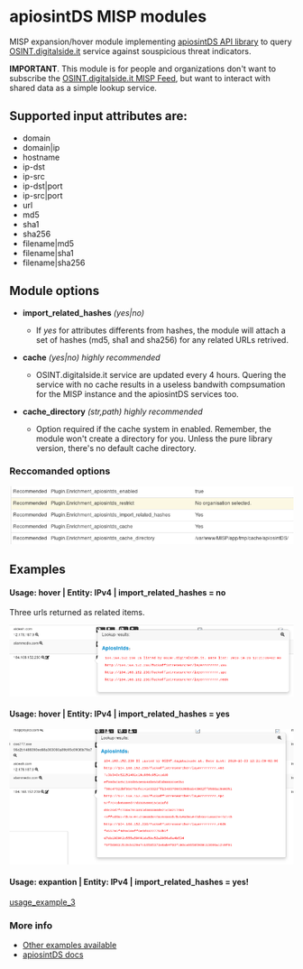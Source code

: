 # apiosintDS MISP modules

MISP expansion/hover module implementing [apiosintDS API library](https://github.com/davidonzo/apiosintDS) to query [OSINT.digitalside.it](https://osint.digitalside.it) service against souspicious threat indicators.

**IMPORTANT**. This module is for people and organizations don't want to subscribe the [OSINT.digitalside.it MISP Feed](https://osint.digitalside.it/Threat-Intel/digitalside-misp-feed/), but want to interact with shared data as a simple lookup service.

## Supported input attributes are:
* domain
* domain|ip
* hostname
* ip-dst
* ip-src
* ip-dst|port
* ip-src|port
* url
* md5
* sha1
* sha256
* filename|md5
* filename|sha1
* filename|sha256

## Module options
* **import_related_hashes** *(yes|no)*
	* If *yes* for attributes differents from hashes, the module will attach a set of hashes (md5, sha1 and sha256) for any related URLs retrived.

* **cache** *(yes|no)* *highly recommended*
	* OSINT.digitalside.it service are updated every 4 hours. Quering the service with no cache results in a useless bandwith compsumation for the MISP instance and the apiosintDS services too.

* **cache_directory** *(str,path)* *highly recommended*
	* Option required if the cache system in enabled. Remember, the module won't create a directory for you. Unless the pure library version, there's no default cache directory.

### Reccomanded options
![Module Options](https://raw.githubusercontent.com/davidonzo/host/master/examples_apiosintDS_MISP_Module/module_optionsGOOD.png)

## Examples

#### Usage: hover | Entity: IPv4 | import_related_hashes = no

Three urls returned as related items.

![usage_example_1](https://raw.githubusercontent.com/davidonzo/host/master/examples_apiosintDS_MISP_Module/ip_.png)

#### Usage: hover | Entity: IPv4 | import_related_hashes = yes
![usage_example_2](https://raw.githubusercontent.com/davidonzo/host/master/examples_apiosintDS_MISP_Module/ip_hash.png)

#### Usage: expantion | Entity: IPv4 | import_related_hashes = yes!
[usage_example_3](https://raw.githubusercontent.com/davidonzo/host/master/examples_apiosintDS_MISP_Module/enrich_results.png)

### More info
* [Other examples available](https://github.com/davidonzo/host/tree/master/examples_apiosintDS_MISP_Module)
* [apiosintDS docs](https://apiosintds.readthedocs.io/en/latest/)
